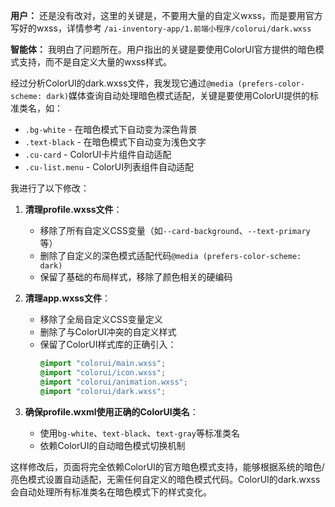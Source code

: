 **用户：** 
还是没有改对，这里的关键是，不要用大量的自定义wxss，而是要用官方写好的wxss，详情参考 `/ai-inventory-app/1.前端小程序/colorui/dark.wxss`

**智能体：** 
我明白了问题所在。用户指出的关键是要使用ColorUI官方提供的暗色模式支持，而不是自定义大量的wxss样式。

经过分析ColorUI的dark.wxss文件，我发现它通过`@media (prefers-color-scheme: dark)`媒体查询自动处理暗色模式适配，关键是要使用ColorUI提供的标准类名，如：
- `.bg-white` - 在暗色模式下自动变为深色背景
- `.text-black` - 在暗色模式下自动变为浅色文字
- `.cu-card` - ColorUI卡片组件自动适配
- `.cu-list.menu` - ColorUI列表组件自动适配

我进行了以下修改：

1. **清理profile.wxss文件**：
   - 移除了所有自定义CSS变量（如`--card-background`、`--text-primary`等）
   - 删除了自定义的深色模式适配代码`@media (prefers-color-scheme: dark)`
   - 保留了基础的布局样式，移除了颜色相关的硬编码

2. **清理app.wxss文件**：
   - 移除了全局自定义CSS变量定义
   - 删除了与ColorUI冲突的自定义样式
   - 保留了ColorUI样式库的正确引入：
     ```css
     @import "colorui/main.wxss";
     @import "colorui/icon.wxss";
     @import "colorui/animation.wxss";
     @import "colorui/dark.wxss";
     ```

3. **确保profile.wxml使用正确的ColorUI类名**：
   - 使用`bg-white`、`text-black`、`text-gray`等标准类名
   - 依赖ColorUI的自动暗色模式切换机制

这样修改后，页面将完全依赖ColorUI的官方暗色模式支持，能够根据系统的暗色/亮色模式设置自动适配，无需任何自定义的暗色模式代码。ColorUI的dark.wxss会自动处理所有标准类名在暗色模式下的样式变化。